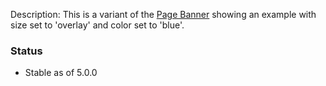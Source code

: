 Description: This is a variant of the [Page Banner](./?p=organisms-page-banner) showing an example with size set to 'overlay' and color set to 'blue'.

### Status
* Stable as of 5.0.0

